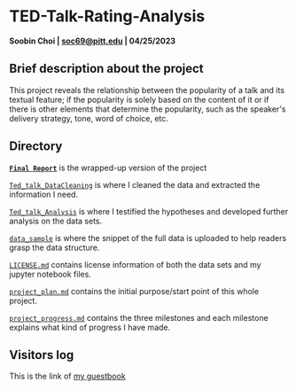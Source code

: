 # TED-Talk-Rating-Analysis

**Soobin Choi | soc69@pitt.edu | 04/25/2023**

## Brief description about the project
This project reveals the relationship between the popularity of a talk and its textual feature; if the popularity is solely based on the content of it or if there is other elements that determine the popularity, such as the speaker's delivery strategy, tone, word of choice, etc.

## Directory

[**`Final Report`**](https://github.com/Data-Science-for-Linguists-2023/TED-Talk-Rating-Analysis/blob/main/final_paper.md) is the wrapped-up version of the project

[`Ted_talk_DataCleaning`](https://github.com/Data-Science-for-Linguists-2023/TED-Talk-Rating-Analysis/blob/main/code/TED_talk_DataCleaning.ipynb) is where I cleaned the data and extracted the information I need. 

[`Ted_talk_Analysis`](https://github.com/Data-Science-for-Linguists-2023/TED-Talk-Rating-Analysis/blob/main/code/TED_talk_Analysis.ipynb) is where I testified the hypotheses and developed further analysis on the data sets.

[`data_sample`](https://github.com/Data-Science-for-Linguists-2023/TED-Talk-Rating-Analysis/tree/main/data_sample) is where the snippet of the full data is uploaded to help readers grasp the data structure.

[`LICENSE.md`](https://github.com/Data-Science-for-Linguists-2023/TED-Talk-Rating-Analysis/blob/main/LICENSE.md) contains license information of both the data sets and my jupyter notebook files.

[`project_plan.md`](https://github.com/Data-Science-for-Linguists-2023/TED-Talk-Rating-Analysis/blob/main/project_plan.md) contains the initial purpose/start point of this whole project.

[`project_progress.md`](https://github.com/Data-Science-for-Linguists-2023/TED-Talk-Rating-Analysis/blob/main/progress_report.md) contains the three milestones and each milestone explains what kind of progress I have made.



## Visitors log
This is the link of [my guestbook](https://github.com/Data-Science-for-Linguists-2023/Class-Lounge/blob/main/guestbooks/soobin.md)